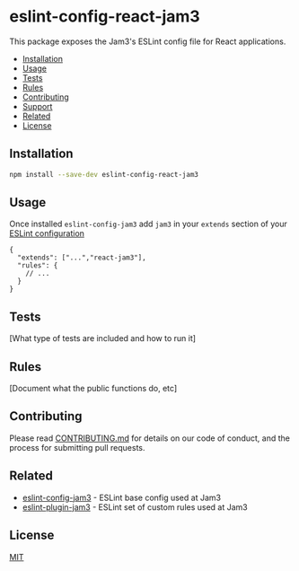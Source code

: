 # eslint-config-react-jam3

This package exposes the Jam3's ESLint config file for React applications.

- [Installation](#installation)
- [Usage](#usage)
- [Tests](#tests)
- [Rules](#rules)
- [Contributing](#contributing)
- [Support](#support)
- [Related](#related)
- [License](#license)

## Installation

```bash
npm install --save-dev eslint-config-react-jam3
```

## Usage

Once installed `eslint-config-jam3` add `jam3` in your `extends` section of your [ESLint configuration](https://eslint.org/docs/user-guide/configuring)

```
{
  "extends": ["...","react-jam3"],
  "rules": {
    // ...
  }
}
```

## Tests

[What type of tests are included and how to run it]

## Rules

[Document what the public functions do, etc]

## Contributing

Please read [CONTRIBUTING.md](CONTRIBUTING.md) for details on our code of conduct, and the process for submitting
pull requests.

## Related

- [eslint-config-jam3](https://www.npmjs.com/package/eslint-config-jam3) - ESLint base config used at Jam3
- [eslint-plugin-jam3](https://www.npmjs.com/package/eslint-plugin-jam3) - ESLint set of custom rules used at Jam3

## License

[MIT](LICENSE)
